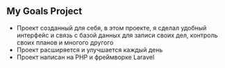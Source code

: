 ## My Goals Project

- Проект созданный для себя, в этом проекте, я сделал удобный интерфейс и связь с базой данных для записи своих дел, контроль своих планов и многого другого
- Проект расширяется и улучшается каждый день
- Проект написан на PHP и фреймворке Laravel
